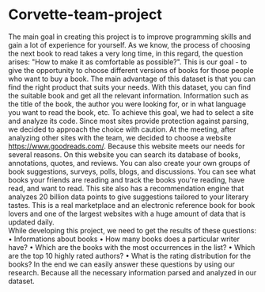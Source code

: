 # Corvette-team-project
The main goal in creating this project is to improve programming skills and gain a lot of experience for yourself. As we know, the process of choosing the next book to read takes a very long time, in this regard, the question arises: "How to make it as comfortable as possible?". This is our goal - to give the opportunity to choose different versions of books for those people who want to buy a book. 
The main advantage of this dataset is that you can find the right product that suits your needs. With this dataset, you can find the suitable book and get all the relevant information. Information such as the title of the book, the author you were looking for, or in what language you want to read the book, etc. To achieve this goal, we had to select a site and analyze its code. Since most sites provide protection against parsing, we decided to approach the choice with caution. 
At the meeting, after analyzing other sites with the team, we decided to choose a website https://www.goodreads.com/. Because this website meets our needs for several reasons. On this website you can search its database of books, annotations, quotes, and reviews. You can also create your own groups of book suggestions, surveys, polls, blogs, and discussions. You can see what books your friends are reading and track the books you're reading, have read, and want to read. This site also has a recommendation engine that analyzes 20 billion data points to give suggestions tailored to your literary tastes. This is a real marketplace and an electronic reference book for book lovers and one of the largest websites with a huge amount of data that is updated daily.  
While developing this project, we need to get the results of these questions: 
• Informations about books 
• How many books does a particular writer have? 
• Which are the books with the most occurrences in the list? 
• Which are the top 10 highly rated authors? 
• What is the rating distribution for the books?
In the end we can easily answer these questions by using our research. Because all the necessary information parsed and analyzed in our dataset.
